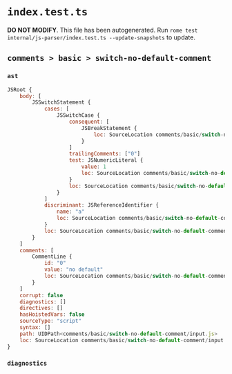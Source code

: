 # `index.test.ts`

**DO NOT MODIFY**. This file has been autogenerated. Run `rome test internal/js-parser/index.test.ts --update-snapshots` to update.

## `comments > basic > switch-no-default-comment`

### `ast`

```javascript
JSRoot {
	body: [
		JSSwitchStatement {
			cases: [
				JSSwitchCase {
					consequent: [
						JSBreakStatement {
							loc: SourceLocation comments/basic/switch-no-default-comment/input.js 3:8-3:14
						}
					]
					trailingComments: ["0"]
					test: JSNumericLiteral {
						value: 1
						loc: SourceLocation comments/basic/switch-no-default-comment/input.js 2:9-2:10
					}
					loc: SourceLocation comments/basic/switch-no-default-comment/input.js 2:4-3:14
				}
			]
			discriminant: JSReferenceIdentifier {
				name: "a"
				loc: SourceLocation comments/basic/switch-no-default-comment/input.js 1:8-1:9 (a)
			}
			loc: SourceLocation comments/basic/switch-no-default-comment/input.js 1:0-5:1
		}
	]
	comments: [
		CommentLine {
			id: "0"
			value: "no default"
			loc: SourceLocation comments/basic/switch-no-default-comment/input.js 4:4-4:16
		}
	]
	corrupt: false
	diagnostics: []
	directives: []
	hasHoistedVars: false
	sourceType: "script"
	syntax: []
	path: UIDPath<comments/basic/switch-no-default-comment/input.js>
	loc: SourceLocation comments/basic/switch-no-default-comment/input.js 1:0-6:0
}
```

### `diagnostics`

```

```
